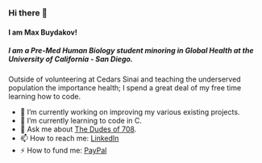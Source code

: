 ### Hi there 👋
#### I am Max Buydakov!
##### I am a Pre-Med Human Biology student minoring in Global Health at the University of California - San Diego. 
Outside of volunteering at Cedars Sinai and teaching the underserved population the importance health; I spend a great deal of my free time learning how to code.  

- 🔭 I’m currently working on improving my various existing projects.
- 🌱 I’m currently learning to code in C.
- 💬 Ask me about [The Dudes of 708](https://dudesof708.com/).
- 📫 How to reach me: [LinkedIn](https://www.linkedin.com/in/maxbuydakov/)
- ⚡ How to fund me:  [PayPal](https://paypal.me/MaxBuydakov?locale.x=en_US)

<!--
**mbuyd/mbuyd** is a ✨ _special_ ✨ repository because its `README.md` (this file) appears on your GitHub profile.

Here are some ideas to get you started:

- 🔭 I’m currently working on ...
- 🌱 I’m currently learning ...
- 👯 I’m looking to collaborate on ...
- 🤔 I’m looking for help with ...
- 💬 Ask me about ...
- 📫 How to reach me: ...
- 😄 Pronouns: ...
- ⚡ Fun fact: ...
-->
